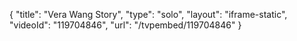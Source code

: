 {
    "title": "Vera Wang Story",
    "type": "solo",
    "layout": "iframe-static",
    "videoId": "119704846",
    "url": "\/tvpembed\/119704846"
}